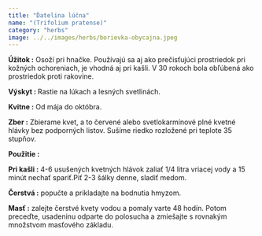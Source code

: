 ```yaml
---
title: "Ďatelina lúčna"
name: "(Trifolium pratense)"
category: "herbs"
image: ../../images/herbs/borievka-obycajna.jpeg
---
```


<strong>Úžitok :</strong> Osoží pri hnačke. Používajú sa aj ako prečisťujúci prostriedok pri kožných ochoreniach, je vhodná aj pri kašli. V 30 rokoch bola obľúbená ako prostriedok proti rakovine.

<strong>Výskyt : </strong>Rastie na lúkach a lesných svetlinách.

<strong>Kvitne :</strong> Od mája do októbra.

<strong>Zber :</strong> Zbierame kvet, a to červené alebo svetlokarmínové plné kvetné hlávky bez podporných listov. Sušíme riedko rozložené pri teplote 35 stupňov.

<strong>Použitie :</strong>

<strong>Pri kašli :</strong> 4-6 usušených kvetných hlávok zaliať 1/4 litra vriacej vody a 15 minút nechať spariť.Piť 2-3 šálky denne, sladiť medom.

<strong>Čerstvá :</strong> popučte a prikladajte na bodnutia hmyzom.

<strong>Masť :</strong> zalejte čerstvé kvety vodou a pomaly varte 48 hodín. Potom preceďte, usadeninu odparte do polosucha a zmiešajte s rovnakým množstvom masťového základu.
